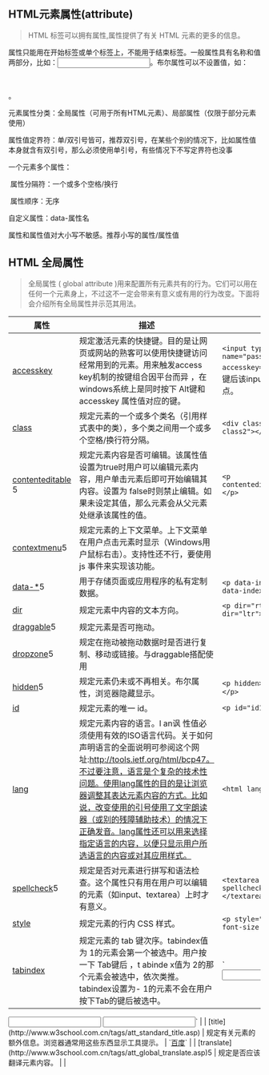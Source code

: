 ## HTML元素属性(attribute)

> HTML 标签可以拥有属性,属性提供了有关 HTML 元素的更多的信息。



属性只能用在开始标签或单个标签上，不能用于结束标签。一般属性具有名称和值两部分，比如：<input type="text"/>。布尔属性可以不设置值，如：<div contenteditable></div>。



元素属性分类：全局属性（可用于所有HTML元素）、局部属性（仅限于部分元素使用）



属性值定界符：单/双引号皆可，推荐双引号，在某些个别的情况下，比如属性值本身就含有双引号，那么必须使用单引号，有些情况下不写定界符也没事



一个元素多个属性：

​	属性分隔符：一个或多个空格/换行

​	属性顺序：无序



自定义属性：data-属性名



属性和属性值对大小写不敏感。推荐小写的属性/属性值







## HTML 全局属性

> 全局属性 ( global attribute )用来配置所有元素共有的行为。它们可以用在任何一个元素身上，不过这不一定会带来有意义或有用的行为改变。下面将会介绍所有全局属性并示范其用法。





| 属性                                                         | 描述                                                         | eg                                                           |
| ------------------------------------------------------------ | ------------------------------------------------------------ | ------------------------------------------------------------ |
| [accesskey](http://www.w3school.com.cn/tags/att_standard_accesskey.asp) | 规定激活元素的快捷键。目的是让网页或网站的熟客可以使用快捷键访问经常用到的元素。用来触发access key机制的按键组合因平台而异  ，在windows系统上是同时按下 Alt键和 accesskey 属性值对应的键。 | `<input type="password" name="passwd" accesskey="p"/>`触发快捷键后该input元素获得焦点。 |
| [class](http://www.w3school.com.cn/tags/att_standard_class.asp) | 规定元素的一个或多个类名（引用样式表中的类），多个类之间用一个或多个空格/换行符分隔。 | `<div class="class1 class2"></div>`                          |
| [contenteditable](http://www.w3school.com.cn/tags/att_global_contenteditable.asp)     5 | 规定元素内容是否可编辑。该属性值设置为true时用户可以编辑元素内容，用户单击元素后即可开始编辑其内容。设置为 false时则禁止编辑。如果未设定其值，那么元素会从父元素处继承该属性的值。 | `<p contenteditable="true"></p>`                             |
| [contextmenu](http://www.w3school.com.cn/tags/att_global_contextmenu.asp)5 | 规定元素的上下文菜单。上下文菜单在用户点击元素时显示（Windows用户鼠标右击）。支持性还不行，要使用 js 事件来实现该功能。 |                                                              |
| [data-*](http://www.w3school.com.cn/tags/att_global_data.asp)5 | 用于存储页面或应用程序的私有定制数据。                       | `<p data-index="1"><p data-index="2">`                       |
| [dir](http://www.w3school.com.cn/tags/att_standard_dir.asp)  | 规定元素中内容的文本方向。                                   | `<p dir="rtl"></p><p dir="ltr"></p>`                         |
| [draggable](http://www.w3school.com.cn/tags/att_global_draggable.asp)5 | 规定元素是否可拖动。                                         |                                                              |
| [dropzone](http://www.w3school.com.cn/tags/att_global_dropzone.asp)5 | 规定在拖动被拖动数据时是否进行复制、移动或链接。与draggable搭配使用 |                                                              |
| [hidden](http://www.w3school.com.cn/tags/att_global_hidden.asp)5 | 规定元素仍未或不再相关。布尔属性，浏览器隐藏显示。           | `<p hidden>看不到隐藏内容</p>`                               |
| [id](http://www.w3school.com.cn/tags/att_standard_id.asp)    | 规定元素的唯一 id。                                          | `<p id="id1"></p>`                                           |
| [lang](http://www.w3school.com.cn/tags/att_standard_lang.asp) | 规定元素内容的语言。l an讽 性值必须使用有效的ISO语言代码。关于如何声明语言的全面说明可参阅这个网址:http://tools.ietf.org/html/bcp47。不过要注意，语言是个复杂的技术性问题。使用lang属性的目的是让浏览器调整其表达元素内容的方式。比如说，改变使用的引号使用了文字朗读器（或别的残障辅助技术）的情况下正确发音。lang属性还可以用来选择指定语言的内容，以便只显示用户所选语言的内容或对其应用样式。 | `<html lang="en"></html>`                                    |
| [spellcheck](http://www.w3school.com.cn/tags/att_global_spellcheck.asp)5 | 规定是否对元素进行拼写和语法检查。这个属性只有用在用户可以编辑的元素（如input、textarea）上时才有意义。 | `<textarea spellcheck="true"></textarea>`                    |
| [style](http://www.w3school.com.cn/tags/att_standard_style.asp) | 规定元素的行内 CSS 样式。                                    | `<p style="color:red; font-size:20px"></p>`                  |
| [tabindex](http://www.w3school.com.cn/tags/att_standard_tabindex.asp) | 规定元素的 tab 键次序。tabindex值为 1的元素会第一个被选中。用户按一下    Tab键后 ，t abinde x值为 2的那个元素会被选中，依次类推。 tabindex设置为- 1的元素不会在用户按下Tab的键后被选中。 | ` <input  type="text"  name="name"  tabi ndex="1">
<input  type="text" name="city" tabindex="-1">
 <input  type="text"  name="country"  tabi ndex="2">` |
| [title](http://www.w3school.com.cn/tags/att_standard_title.asp) | 规定有关元素的额外信息。浏览器通常用这些东西显示工具提示。   | `<a href="http://www.baidu.com" title="百度一下">百度<a>`    |
| [translate](http://www.w3school.com.cn/tags/att_global_translate.asp)5 | 规定是否应该翻译元素内容。                                   |                                                              |

